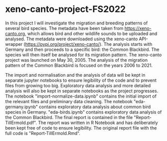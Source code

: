 # xeno-canto-project-FS2022

In this project I will investigate the migration and breeding patterns of several bird species. The metadata have been taken from https://xeno-canto.org, which allows bird and other wildlife sounds to be uploaded and analysed. The metadata were downloaded using the xeno-canto API-wrapper (https://pypi.org/project/xeno-canto/). The analysis starts with Germany and then proceeds to a specific bird: the Common Blackbird. The species will then itself be analysed for its migration pattern. The xeno-canto project was launched on May 30, 2005. The analysis of the migration pattern of the Common Blackbird is focused on the years 2006 to 2021.

The import and normalisation and the analysis of data will be kept in separate jupyter notebooks to ensure legibility of the code and to prevent files from growing too big. Exploratory data analysis and more detailed analysis will also be kept in separate notebooks as the project progresses. The notebook "import-normalize-data.ipynb" contains the initial import of the relevant files and preliminary data cleaning. The notebook "eda-germany.ipynb" contains exploratory data analysis about common bird species in Germany. "eda-birds.ipynb" contains exploratory data analysis of the Common Blackbird. The final report is contained in the file "Report-TillErmold.pdf". The report was written in R Notebook and has deliberately been kept free of code to ensure legibility. The original report file with the full code is "Report-TillErmold.Rmd".


